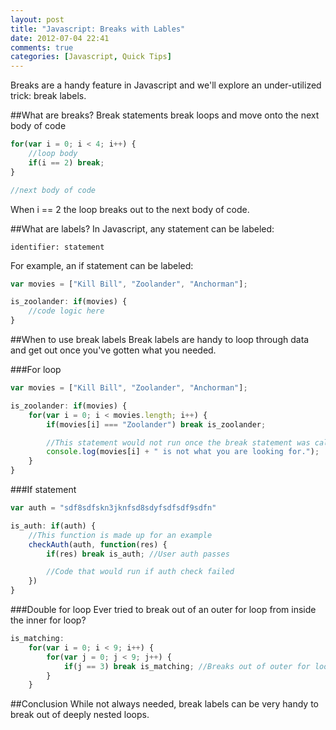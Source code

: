 ```yaml
---
layout: post
title: "Javascript: Breaks with Lables"
date: 2012-07-04 22:41
comments: true
categories: [Javascript, Quick Tips]
---
```


Breaks are a handy feature in Javascript and we'll explore an under-utilized trick: break labels.

<!-- more -->

##What are breaks?
Break statements break loops and move onto the next body of code

``` js
for(var i = 0; i < 4; i++) {
	//loop body
	if(i == 2) break;
}

//next body of code
```

When i == 2 the loop breaks out to the next body of code.

##What are labels?
In Javascript, any statement can be labeled:

```
identifier: statement
```

For example, an if statement can be labeled:

``` js
var movies = ["Kill Bill", "Zoolander", "Anchorman"];

is_zoolander: if(movies) {
	//code logic here
}
```

##When to use break labels
Break labels are handy to loop through data and get out once you've gotten what you needed.

###For loop

``` js
var movies = ["Kill Bill", "Zoolander", "Anchorman"];

is_zoolander: if(movies) {
	for(var i = 0; i < movies.length; i++) {
		if(movies[i] === "Zoolander") break is_zoolander;

		//This statement would not run once the break statement was called
		console.log(movies[i] + " is not what you are looking for.");
	}
}
```

###If statement

``` js
var auth = "sdf8sdfskn3jknfsd8sdyfsdfsdf9sdfn"

is_auth: if(auth) {
	//This function is made up for an example
	checkAuth(auth, function(res) {
		if(res) break is_auth; //User auth passes

		//Code that would run if auth check failed
	})
}
```

###Double for loop
Ever tried to break out of an outer for loop from inside the inner for loop?

``` js
is_matching:
	for(var i = 0; i < 9; i++) {
		for(var j = 0; j < 9; j++) {
			if(j == 3) break is_matching; //Breaks out of outer for loop, woo hoo!
		}
	}
```

##Conclusion
While not always needed, break labels can be very handy to break out of deeply nested loops.